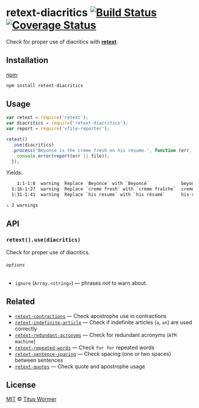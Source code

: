 # retext-diacritics [![Build Status][travis-badge]][travis] [![Coverage Status][codecov-badge]][codecov]

Check for proper use of diacritics with [**retext**][retext].

## Installation

[npm][]:

```bash
npm install retext-diacritics
```

## Usage

```js
var retext = require('retext');
var diacritics = require('retext-diacritics');
var report = require('vfile-reporter');

retext()
  .use(diacritics)
  .process('Beyonce is the creme fresh on his resume.', function (err, file) {
    console.error(report(err || file));
  });
```

Yields:

```txt
    1:1-1:8  warning  Replace `Beyonce` with `Beyoncé`            beyonce      retext-diacritics
  1:16-1:27  warning  Replace `creme fresh` with `crème fraîche`  creme-fresh  retext-diacritics
  1:31-1:41  warning  Replace `his resume` with `his résumé`      his-resume   retext-diacritics

⚠ 3 warnings
```

## API

### `retext().use(diacritics)`

Check for proper use of diacritics.

###### `options`

*   `ignore` (`Array.<string>`) — phrases _not_ to warn about.

## Related

*   [`retext-contractions`](https://github.com/wooorm/retext-contractions)
    — Check apostrophe use in contractions
*   [`retext-indefinite-article`](https://github.com/wooorm/retext-indefinite-article)
    — Check if indefinite articles (`a`, `an`) are used correctly
*   [`retext-redundant-acronyms`](https://github.com/wooorm/retext-redundant-acronyms)
    — Check for redundant acronyms (`ATM machine`)
*   [`retext-repeated-words`](https://github.com/wooorm/retext-repeated-words)
    — Check `for for` repeated words
*   [`retext-sentence-spacing`](https://github.com/wooorm/retext-sentence-spacing)
    — Check spacing (one or two spaces) between sentences
*   [`retext-quotes`](https://github.com/wooorm/retext-quotes)
    — Check quote and apostrophe usage

## License

[MIT][license] © [Titus Wormer][author]

<!-- Definitions -->

[travis-badge]: https://img.shields.io/travis/wooorm/retext-diacritics.svg

[travis]: https://travis-ci.org/wooorm/retext-diacritics

[codecov-badge]: https://img.shields.io/codecov/c/github/wooorm/retext-diacritics.svg

[codecov]: https://codecov.io/github/wooorm/retext-diacritics

[npm]: https://docs.npmjs.com/cli/install

[license]: LICENSE

[author]: http://wooorm.com

[retext]: https://github.com/wooorm/retext
